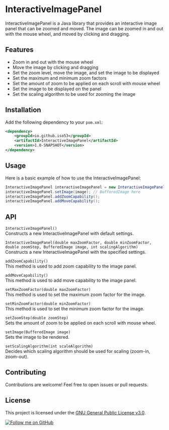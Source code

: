 # InteractiveImagePanel

InteractiveImagePanel is a Java library that provides an interactive image panel that can be zoomed and moved. The image can be zoomed in and out with the mouse wheel, and moved by clicking and dragging.

## Features

- Zoom in and out with the mouse wheel
- Move the image by clicking and dragging
- Set the zoom level, move the image, and set the image to be displayed
- Set the maximum and minimum zoom factors
- Set the amount of zoom to be applied on each scroll with mouse wheel
- Set the image to be displayed on the panel
- Set the scaling algorithm to be used for zooming the image

## Installation

Add the following dependency to your `pom.xml`:

```xml
<dependency>
    <groupId>io.github.iso53</groupId>
    <artifactId>InteractiveImagePanel</artifactId>
    <version>1.0-SNAPSHOT</version>
</dependency>
```

## Usage
Here is a basic example of how to use the InteractiveImagePanel:
```java
InteractiveImagePanel interactiveImagePanel = new InteractiveImagePanel();
interactiveImagePanel.setImage(image); // BufferedImage here
interactiveImagePanel.addZoomCapability();
interactiveImagePanel.addMoveCapability();
```

## API

`InteractiveImagePanel()`<br>
Constructs a new InteractiveImagePanel with default settings.

`InteractiveImagePanel(double maxZoomFactor, double minZoomFactor, double zoomStep, BufferedImage image, int scalingAlgorithm)`<br>
Constructs a new InteractiveImagePanel with the specified settings.  

`addZoomCapability()`<br>
This method is used to add zoom capability to the image panel.  

`addMoveCapability()`<br>
This method is used to add move capability to the image panel.  

`setMaxZoomFactor(double maxZoomFactor)`<br>
This method is used to set the maximum zoom factor for the image.  

`setMinZoomFactor(double minZoomFactor)`<br>
This method is used to set the minimum zoom factor for the image.  

`setZoomStep(double zoomStep)`<br>
Sets the amount of zoom to be applied on each scroll with mouse wheel.  

`setImage(BufferedImage image)`<br>
Sets the image to be rendered.  

`setScalingAlgorithm(int scaleAlgorithm)`<br>
Decides which scaling algorithm should be used for scaling (zoom-in, zoom-out).

## Contributing
Contributions are welcome! Feel free to open issues or pull requests.

## License
This project is licensed under the [GNU General Public License v3.0](LICENSE).

[![Follow me on GitHub](https://img.shields.io/github/followers/iso53?label=Follow%20%40iso53&style=social)](https://github.com/iso53)

